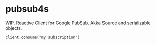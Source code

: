 # pubsub4s 
WIP. Reactive Client for Google PubSub. Akka Source and serializable objects.

`client.consume("my subscription")`

